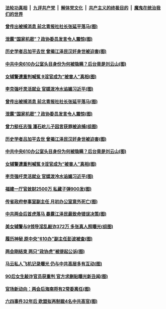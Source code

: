 

####  [法轮功真相](../../../../basic/blob/master/README.md?t=03160531) &nbsp;|&nbsp; [九评共产党](../../../../9ping.md/blob/master/README.md?t=03160531) &nbsp;|&nbsp; [解体党文化](../../../../jtdwh.md/blob/master/README.md?t=03160531)  &nbsp;|&nbsp; [共产主义的终极目的](../../../../gczydzjmd.md/blob/master/README.md?t=03160531) &nbsp;|&nbsp; [魔鬼在统治我们的世界](../../../../mgztzwmdsj.md/blob/master/README.md?t=03160531) 

#### [曾传出被捕消息 前北青报社社长张延平落马(图)](../pages/p2/965644.md?t=03160531) 

#### [泄露“国家机密”？政协委员发言令人震惊(图)](../pages/p2/965605.md?t=03160531) 

#### [历史学者吕加平去世 曾揭江泽民汉奸身世被迫害(图)](../pages/p2/965589.md?t=03160531) 

#### [中共中央610办公室头目身份为何被隐瞒？后台竟是刘云山(图)](../pages/p2/965606.md?t=03160531) 

#### [女辅警遭重判喊冤 9淫官成为“被害人”真相(图)](../pages/p2/965519.md?t=03160531) 

#### [李克强吁灵活就业 官媒泼冷水谄媚习近平(图)](../pages/p2/965508.md?t=03160531) 

#### [曾传出被捕消息 前北青报社社长张延平落马(图)](../pages/p2/965644.md?t=03160531) 

#### [泄露“国家机密”？政协委员发言令人震惊(图)](../pages/p2/965605.md?t=03160531) 


#### [曾力挺任志强 潘石屹儿子因言获罪被追捕(组图)](../pages/p2/965615.md?t=03160531) 

#### [历史学者吕加平去世 曾揭江泽民汉奸身世被迫害(图)](../pages/p2/965589.md?t=03160531) 

#### [中共中央610办公室头目身份为何被隐瞒？后台竟是刘云山(图)](../pages/p2/965606.md?t=03160531) 


#### [女辅警遭重判喊冤 9淫官成为“被害人”真相(图)](../pages/p2/965519.md?t=03160531) 

#### [李克强吁灵活就业 官媒泼冷水谄媚习近平(图)](../pages/p2/965508.md?t=03160531) 

#### [福建一厅官敛财2500万 私藏子弹900发(图)](../pages/p2/965517.md?t=03160531) 

#### [传省政府参事室副主任 月初办公室意外死亡(图)](../pages/p2/965488.md?t=03160531) 

#### [中共两会后首虎落马 暴露江泽民最致命错误决策(图)](../pages/p2/965479.md?t=03160531) 

#### [美女辅警与9领导淫乱敲诈372万 多张真人照曝光(组图)](../pages/p2/965397.md?t=03160531) 

#### [履历神秘 原中央“610办”副主任彭波被查(图)](../pages/p2/965440.md?t=03160531) 


#### [两会刚结束 两只“政协虎”被提起公诉(图)](../pages/p2/965412.md?t=03160531) 

#### [马云私人飞机记录曝光 仍与中共高层多有互动(图)](../pages/p2/965399.md?t=03160531) 

#### [90后女生敲诈官员获重判 官方求删贴曝光新丑闻(图)](../pages/p2/965388.md?t=03160531) 

#### [官场新动向：两会后海南将有2常委离任(图)](../pages/p2/965359.md?t=03160531) 

#### [六四事件32年后 欧盟拟再制裁4名中共高官(图)](../pages/p2/965336.md?t=03160531) 

